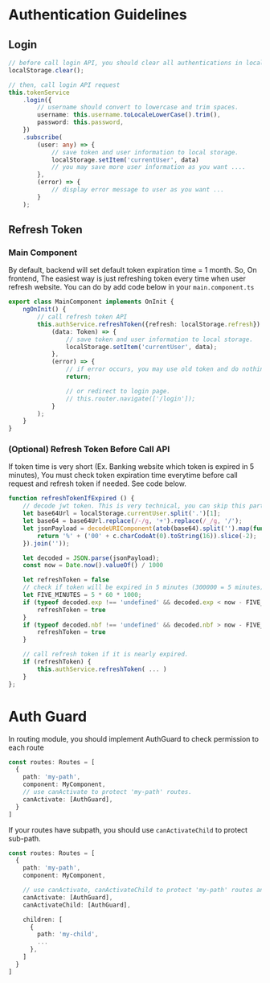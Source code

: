 # Authentication Guidelines

## Login
```ts
// before call login API, you should clear all authentications in local storage
localStorage.clear();

// then, call login API request
this.tokenService
    .login({
        // username should convert to lowercase and trim spaces.
        username: this.username.toLocaleLowerCase().trim(),
        password: this.password,
    })
    .subscribe(
        (user: any) => {
            // save token and user information to local storage.
            localStorage.setItem('currentUser', data)
            // you may save more user information as you want ....
        },
        (error) => {
            // display error message to user as you want ...
        }
    );
```

## Refresh Token
### Main Component
By default, backend will set default token expiration time = 1 month. So, On frontend, The easiest way is just refreshing token every time when user refresh website. You can do by add code below in your `main.component.ts`

```ts
export class MainComponent implements OnInit {
    ngOnInit() {
        // call refresh token API
        this.authService.refreshToken({refresh: localStorage.refresh}).subscribe(
            (data: Token) => {
                // save token and user information to local storage.
                localStorage.setItem('currentUser', data);
            },
            (error) => {
                // if error occurs, you may use old token and do nothing.
                return;

                // or redirect to login page.
                // this.router.navigate(['/login']);
            }
        );
    }
}
```

### (Optional) Refresh Token Before Call API
If token time is very short (Ex. Banking website which token is expired in 5 minutes), You must check token expiration time everytime before call request and refresh token if needed. See code below. 

```ts
function refreshTokenIfExpired () {
    // decode jwt token. This is very technical, you can skip this part of code.
    let base64Url = localStorage.currentUser.split('.')[1];
    let base64 = base64Url.replace(/-/g, '+').replace(/_/g, '/');
    let jsonPayload = decodeURIComponent(atob(base64).split('').map(function(c) {
        return '%' + ('00' + c.charCodeAt(0).toString(16)).slice(-2);
    }).join(''));

    let decoded = JSON.parse(jsonPayload);
    const now = Date.now().valueOf() / 1000

    let refreshToken = false
    // check if token will be expired in 5 minutes (300000 = 5 minutes)
    let FIVE_MINUTES = 5 * 60 * 1000;
    if (typeof decoded.exp !== 'undefined' && decoded.exp < now - FIVE_MINUTES) {
        refreshToken = true
    }
    if (typeof decoded.nbf !== 'undefined' && decoded.nbf > now - FIVE_MINUTES) {
        refreshToken = true
    }

    // call refresh token if it is nearly expired.
    if (refreshToken) {
        this.authService.refreshToken( ... )
    }
};
```

# Auth Guard
In routing module, you should implement AuthGuard to check permission to each route
```ts
const routes: Routes = [
  {
    path: 'my-path',
    component: MyComponent,
    // use canActivate to protect 'my-path' routes.
    canActivate: [AuthGuard],
  }
]
```
If your routes have subpath, you should use `canActivateChild` to protect sub-path.
```ts
const routes: Routes = [
  {
    path: 'my-path',
    component: MyComponent,

    // use canActivate, canActivateChild to protect 'my-path' routes and it's sub-path.
    canActivate: [AuthGuard],
    canActivateChild: [AuthGuard],

    children: [
      {
        path: 'my-child',
        ...
      },
    ]
  }
]
```
